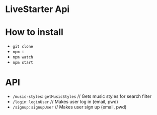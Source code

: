 # LiveStarter Api

# How to install
- `git clone`
- `npm i`
- `npm watch`
- `npm start`

# API
- `/music-styles`: `getMusicStyles` // Gets music styles for search filter
- `/login`: `loginUser` // Makes user log in (email, pwd)
- `/signup`: `signupUser` // Makes user sign up (email, pwd)